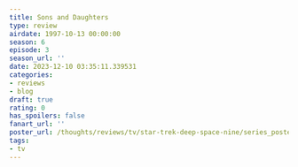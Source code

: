 ```yaml
---
title: Sons and Daughters
type: review
airdate: 1997-10-13 00:00:00
season: 6
episode: 3
season_url: ''
date: 2023-12-10 03:35:11.339531
categories:
- reviews
- blog
draft: true
rating: 0
has_spoilers: false
fanart_url: ''
poster_url: /thoughts/reviews/tv/star-trek-deep-space-nine/series_poster.jpg
tags:
- tv
---
```


